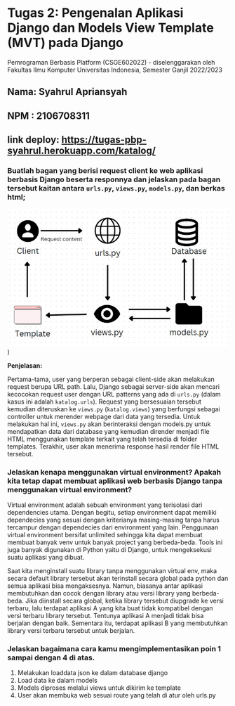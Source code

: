 # Tugas 2: Pengenalan Aplikasi Django dan Models View Template (MVT) pada Django

Pemrograman Berbasis Platform (CSGE602022) - diselenggarakan oleh Fakultas Ilmu Komputer Universitas Indonesia, Semester
Ganjil 2022/2023

## Nama: Syahrul Apriansyah

## NPM : 2106708311

## link deploy: https://tugas-pbp-syahrul.herokuapp.com/katalog/

### Buatlah bagan yang berisi request client ke web aplikasi berbasis Django beserta responnya dan jelaskan pada bagan tersebut kaitan antara `urls.py`, `views.py`, `models.py`, dan berkas html;

![MVT Django](../public/img/Django-mvt.jpg))

<b>Penjelasan:</b>

Pertama-tama, user yang berperan sebagai client-side akan melakukan request berupa URL path. Lalu, Django sebagai server-side akan mencari kecocokan request user dengan URL patterns yang ada di `urls.py` (dalam kasus ini adalah `katalog.urls`). Request yang bersesuaian tersebut kemudian diteruskan ke `views.py` (`katalog.views`) yang berfungsi sebagai controller untuk merender webpage dari data yang tersedia. Untuk melakukan hal ini, `views.py` akan berinteraksi dengan models.py untuk mendapatkan data dari database yang kemudian dirender menjadi file HTML menggunakan template terkait yang telah tersedia di folder templates. Terakhir, user akan menerima response hasil render file HTML tersebut.

### Jelaskan kenapa menggunakan virtual environment? Apakah kita tetap dapat membuat aplikasi web berbasis Django tanpa menggunakan virtual environment?

Virtual environment adalah sebuah environment yang terisolasi dari dependencies utama. Dengan begitu, setiap environment dapat memiliki dependecies yang sesuai dengan kriterianya masing-masing tanpa harus tercampur dengan dependecies dari environment yang lain. Penggunaan virtual environment bersifat unlimited sehingga kita dapat membuat membuat banyak venv untuk banyak project yang berbeda-beda. Tools ini juga banyak digunakan di Python yaitu di Django, untuk mengeksekusi suatu aplikasi yang dibuat.

Saat kita menginstall suatu library tanpa menggunakan virtual env, maka secara default library tersebut akan terinstall secara global pada python dan semua aplikasi bisa mengaksesnya. Namun, biasanya antar aplikasi membutuhkan dan cocok dengan library atau versi library yang berbeda-beda. Jika diinstall secara global, ketika library tersebut diupgrade ke versi terbaru, lalu terdapat aplikasi A yang kita buat tidak kompatibel dengan versi terbaru library tersebut. Tentunya aplikasi A menjadi tidak bisa berjalan dengan baik. Sementara itu, terdapat aplikasi B yang membutuhkan library versi terbaru tersebut untuk berjalan.

### Jelaskan bagaimana cara kamu mengimplementasikan poin 1 sampai dengan 4 di atas.

<ol>
    <li>Melakukan loaddata json ke dalam database django</li>
    <li>Load data ke dalam models</li>
    <li>Models diproses melalui views untuk dikirim ke template </li>
    <li>User akan membuka web sesuai route yang telah di atur oleh urls.py</li>
</ol>

